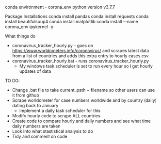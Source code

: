conda environment - corona_env 
python version v3.7.7

Package Installations
conda install pandas
conda install requests
conda install beautifulsoup4
conda install matplotlib
conda install --name corona_env ipykernel -y

What things do
- coronavirus_tracker_hourly.py - goes on https://www.worldometers.info/coronavirus/ and scrapes latest data from a list of countries and adds this extra entry to hourly cases.csv
- coronavirus_tracker_hourly.bat - runs coronavirus_tracker_hourly.py 
    - My windows task scheduler is set to run every hour so I get hourly updates of data

TO DO:
- Change .bat file to take current_path + filename so other users can use it from github
- Scrape worldometer for case numbers worldwide and by country (daily) dating back to January
    - implement a daily task scheduler for this
- Modify hourly code to scrape ALL countries
- Create code to compare hourly and daily numbers and see what time daily numbers are taken
- Look into what stastistical analysis to do
- Tidy and comment on code